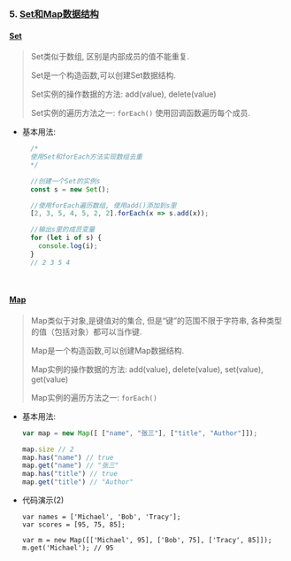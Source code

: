 ### 5. [Set和Map数据结构](http://www.liaoxuefeng.com/wiki/001434446689867b27157e896e74d51a89c25cc8b43bdb3000/0014345007434430758e3ac6e1b44b1865178e7aff9082e000)

#### [Set](https://developer.mozilla.org/zh-CN/docs/Web/JavaScript/Reference/Global_Objects/Set)

> Set类似于数组, 区别是内部成员的值不能重复.
>
> Set是一个构造函数,可以创建Set数据结构.
>
> Set实例的操作数据的方法: add\(value\), delete\(value\)
>
> Set实例的遍历方法之一: `forEach()` 使用回调函数遍历每个成员.

* 基本用法:

  ```JavaScript
    /*
    使用Set和forEach方法实现数组去重
    */

    //创建一个Set的实例s
    const s = new Set();

    //使用forEach遍历数组, 使用add()添加到s里
    [2, 3, 5, 4, 5, 2, 2].forEach(x => s.add(x));

    //输出s里的成员变量
    for (let i of s) {
      console.log(i);
    }
    // 2 3 5 4
  ```

  ​

#### [Map](https://developer.mozilla.org/zh-CN/docs/Web/JavaScript/Reference/Global_Objects/Map)

> Map类似于对象,是键值对的集合, 但是“键”的范围不限于字符串, 各种类型的值（包括对象）都可以当作键.
>
> Map是一个构造函数,可以创建Map数据结构.
>
> Map实例的操作数据的方法: add\(value\), delete\(value\), set\(value\), get\(value\)
>
> Map实例的遍历方法之一: `forEach()`

* 基本用法:

  ```JavaScript
  var map = new Map([ ["name", "张三"], ["title", "Author"]]);

  map.size // 2
  map.has("name") // true
  map.get("name") // "张三"
  map.has("title") // true
  map.get("title") // "Author"
  ```

* 代码演示\(2\)

  ```
  var names = ['Michael', 'Bob', 'Tracy'];
  var scores = [95, 75, 85];

  var m = new Map([['Michael', 95], ['Bob', 75], ['Tracy', 85]]);
  m.get('Michael'); // 95
  ```



